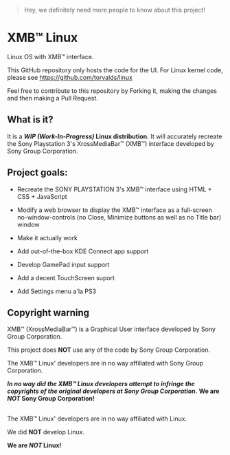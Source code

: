> Hey, we definitely need more people to know about this project!
# XMB™ Linux
Linux OS with XMB™ interface.

This GitHub repository only hosts the code for the UI.
For Linux kernel code, please see https://github.com/torvalds/linux

Feel free to contribute to this repository by Forking it, making the changes and then making a Pull Request.

## What is it?

It is a **_WIP (Work-In-Progress)_ Linux distribution.** It will accurately recreate the Sony Playstation 3's XrossMediaBar™ (XMB™) interface developed by Sony Group Corporation.

## Project goals:
- Recreate the SONY PLAYSTATION 3's XMB™ interface using HTML + CSS + JavaScript

- Modify a web browser to display the XMB™ interface as a full-screen no-window-controls (no Close, Minimize buttons as well as no Title bar) window

- Make it actually work

- Add out-of-the-box KDE Connect app support

- Develop GamePad input support

- Add a decent TouchScreen suport

- Add Settings menu a'la PS3
## Copyright warning

XMB™ (XrossMediaBar™) is a Graphical User interface developed by Sony Group Corporation.

This project does **NOT** use any of the code by Sony Group Corporation.

The XMB™ Linux' developers are in no way affiliated with Sony Group Corporation.

***In no way did the XMB™ Linux developers attempt to infringe the copyrights of the original developers at Sony Group Corporation.***
**We are _NOT_ Sony Group Corporation!**



##

The XMB™ Linux' developers are in no way affiliated with Linux.

We did **NOT** develop Linux.

**We are _NOT_ Linux!**
